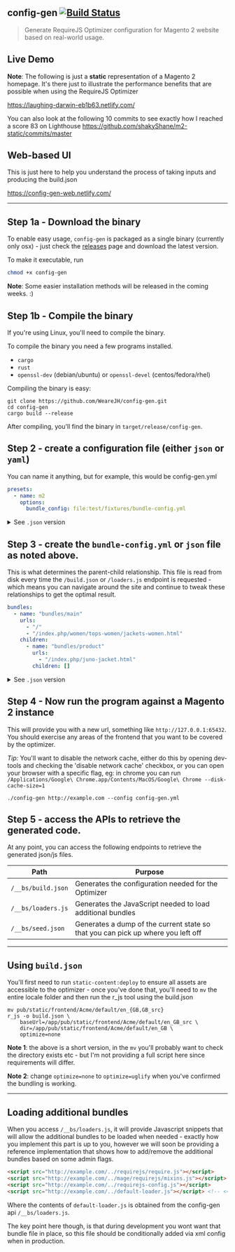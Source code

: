 ## config-gen [![Build Status](https://travis-ci.org/WeareJH/config-gen.svg?branch=master)](https://travis-ci.org/WeareJH/config-gen)

> Generate RequireJS Optimizer configuration for Magento 2 website based on real-world usage.

## Live Demo

**Note**: The following is just a **static** representation of a Magento 2 homepage. It's there just to illustrate
the performance benefits that are possible when using the RequireJS Optimizer

https://laughing-darwin-eb1b63.netlify.com/

You can also look at the following 10 commits to see exactly how I reached a score 83 on Lighthouse https://github.com/shakyShane/m2-static/commits/master

## Web-based UI

This is just here to help you understand the process of taking inputs and producing the build.json

https://config-gen-web.netlify.com/

---

## Step 1a - Download the binary

To enable easy usage, `config-gen` is packaged as a single binary (currently only osx) - just check
the [releases](https://github.com/shakyShane/config-gen/releases) page and download the latest version.

To make it executable, run

```sh
chmod +x config-gen
```


**Note**: Some easier installation methods will be released in the coming weeks. :)

## Step 1b - Compile the binary

If you're using Linux, you'll need to compile the binary.

To compile the binary you need a few programs installed.
- `cargo`
- `rust`
- `openssl-dev` (debian/ubuntu) or `openssl-devel` (centos/fedora/rhel)

Compiling the binary is easy:

``` shell
git clone https://github.com/WeareJH/config-gen.git
cd config-gen
cargo build --release
```

After compiling, you'll find the binary in `target/release/config-gen`.


## Step 2 - create a configuration file (either `json` or `yaml`)

You can name it anything, but for example, this would be config-gen.yml

```yml
presets:
  - name: m2
    options:
      bundle_config: file:test/fixtures/bundle-config.yml
```

<details>
  <summary>See <code>.json</code> version</summary><p>

    {
      "presets": [
        {
          "name": "m2",
          "options": {
            "bundle_config": "file:test/fixtures/bundle-config.json"
          }
        }
      ]
    }

</p>
</details>

## Step 3 - create the `bundle-config.yml` or `json` file as noted above.

This is what determines the parent-child relationship. This file is
read from disk every time the `/build.json` or `/loaders.js` endpoint is
requested - which means you can navigate around the site and continue
to tweak these relationships to get the optimal result.

```yml
bundles:
  - name: "bundles/main"
    urls:
      - "/"
      - "/index.php/women/tops-women/jackets-women.html"
    children:
      - name: "bundles/product"
        urls:
          - "/index.php/juno-jacket.html"
        children: []
```

<details>
  <summary>See <code>.json</code> version</summary><p>

    {
      "bundles": [
        {
          "name": "bundles/main",
          "urls": [
            "/",
            "/index.php/women/tops-women/jackets-women.html"
          ],
          "children": [
            {
              "name": "bundles/product",
              "urls": [
                "/index.php/juno-jacket.html"
              ],
              "children": []
            }
          ]
        }
      ]
    }

</p>
</details>

## Step 4 - Now run the program against a Magento 2 instance

This will provide you with a new url, something like `http://127.0.0.1:65432`. You should
exercise any areas of the frontend that you want to be covered by the optimizer.

*Tip:* You'll want to disable the network cache, either do this by opening dev-tools and checking
the 'disable network cache' checkbox, or you can open your browser with a specific flag, eg: in chrome
you can run `/Applications/Google\ Chrome.app/Contents/MacOS/Google\ Chrome --disk-cache-size=1`

```
./config-gen http://example.com --config config-gen.yml
```

## Step 5 - access the APIs to retrieve the generated code.

At any point, you can access the following endpoints to retrieve the generated json/js files.

|Path|Purpose|
|---|---|
|`/__bs/build.json`|Generates the configuration needed for the Optimizer|
|`/__bs/loaders.js`|Generates the JavaScript needed to load additional bundles|
|`/__bs/seed.json`|Generates a dump of the current state so that you can pick up where you left off|

---

## Using `build.json`

You'll first need to run `static-content:deploy` to ensure all assets are accessible to the optimizer -
once you've done that, you'll need to `mv` the entire locale folder and then run the r_js tool using the
build.json

```
mv pub/static/frontend/Acme/default/en_{GB,GB_src}
r_js -o build.json \
    baseUrl=/app/pub/static/frontend/Acme/default/en_GB_src \
    dir=/app/pub/static/frontend/Acme/default/en_GB \
    optimize=none
```

**Note 1**: the above is a short version, in the `mv` you'll probably want to check the directory
exists etc - but I'm not providing a full script here since requirements will differ.

**Note 2**: change `optimize=none` to `optimize=uglify` when you've confirmed the bundling is working.

---

## Loading additional bundles

When you access `/__bs/loaders.js`, it will provide Javascript snippets that will allow the additional bundles
to be loaded when needed - exactly how you implement this part is up to you, however we will soon be providing a reference
implementation that shows how to add/remove the additional bundles based on some admin flags.

```html
<script src="http://example.com/../requirejs/require.js"></script>
<script src="http://example.com/../mage/requirejs/mixins.js"></script>
<script src="http://example.com/../requirejs-config.js"></script>
<script src="http://example.com/../default-loader.js"></script> <!-- <<<< this is the new file -->
```

Where the contents of `default-loader.js` is obtained from the config-gen api `/__bs/loaders.js`.

The key point here though, is that during development you wont want that bundle file in place, so this file
should be conditionally added via xml config when in production.
